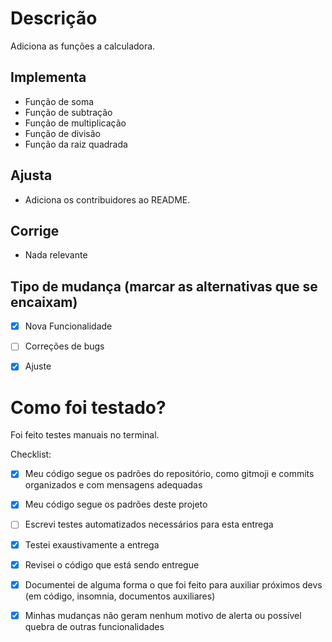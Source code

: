 # Descrição
Adiciona as funções a calculadora.

## Implementa
- Função de soma
- Função de subtração
- Função de multiplicação
- Função de divisão
- Função da raiz quadrada

## Ajusta
-  Adiciona os contribuidores ao README.

## Corrige

- Nada relevante

## Tipo de mudança (marcar as alternativas que se encaixam)
- [x] Nova Funcionalidade
- [ ] Correções de bugs
- [x] Ajuste


# Como foi testado?
Foi feito testes manuais no terminal.


Checklist:
- [x] Meu código segue os padrões do repositório, como gitmoji e commits organizados e com mensagens adequadas
- [x] Meu código segue os padrões deste projeto
- [ ] Escrevi testes automatizados necessários para esta entrega
- [x] Testei exaustivamente a entrega
- [x] Revisei o código que está sendo entregue
- [x] Documentei de alguma forma o que foi feito para auxiliar próximos devs (em código, insomnia, documentos auxiliares)
- [x] Minhas mudanças não geram nenhum motivo de alerta ou possível quebra de outras funcionalidades

